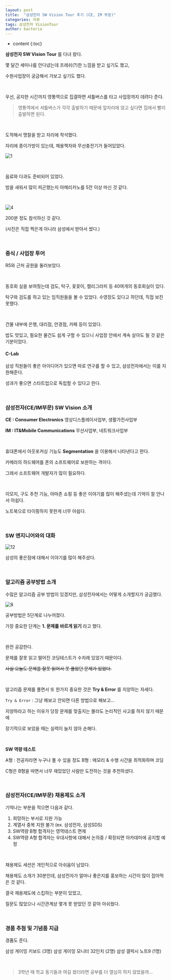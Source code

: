 ```yaml
---
layout: post
title:  "삼성전자 SW Vision Tour 후기 (CE, IM 부문)"
categories: 리뷰
tags: 삼성전자 VisionTour
author: bactoria
---
```


* content
{:toc}

**삼성전자 SW Vision Tour** 를 다녀 왔다.

몇 달간 세미나를 안다녔는데 프레쉬(?)한 느낌을 받고 싶기도 했고,

수원사업장이 궁금해서 가보고 싶기도 했다.

&nbsp;
&nbsp;

우선, 공지한 시간까지 영통역으로 집결하면 셔틀버스를 타고 사업장까지 데려다 준다.

> 영통역에서 셔틀버스가 각각 출발하기 때문에 앞자리에 앉고 싶다면 집에서 빨리 출발하면 된다.

&nbsp;

도착해서 명찰을 받고 자리에 착석했다.

자리에 종이가방이 있는데, 채용책자와 무선충전기가 들어있었다.

![1](https://user-images.githubusercontent.com/25674959/53678021-7abad300-3cfc-11e9-8368-82d3ef5d9902.jpg)

&nbsp;

음료와 다과도 준비되어 있었다.

밤을 새워서 많이 피곤했는지 아메리카노를 5잔 이상 마신 것 같다.

&nbsp;

![4](https://user-images.githubusercontent.com/25674959/53680003-2887ab00-3d18-11e9-945f-13d3987859c9.jpg)

200분 정도 참석하신 것 같다.

(사진은 직접 찍은게 아니라 삼성에서 받아서 썼다.)

&nbsp;
&nbsp;

### 중식 / 사업장 투어

R5와 근처 공원을 둘러보았다.

&nbsp;

동호회 실을 보여줬는데 검도, 탁구, 꽃꽂이, 캘리그라피 등 40여개의 동호회실이 있다.

탁구와 검도를 하고 있는 임직원들을 볼 수 있었다. 수영장도 있다고 하던데, 직접 보진 못했다.

&nbsp;

건물 내부에 은행, 대리점, 안경점, 카페 등이 있었다.

밥도 맛있고, 필요한 물건도 쉽게 구할 수 있으니 사업장 안에서 계속 살아도 될 것 같은 기분이었다.
&nbsp;
&nbsp;

#### C-Lab

삼성 직원들이 좋은 아이디어가 있으면 따로 연구를 할 수 있고, 삼성전자에서는 이를 지원해준다.

성과가 좋으면 스타트업으로 독립할 수 있다고 한다.

&nbsp;

### 삼성전자(CE/IM부문) SW Vision 소개

**CE : Consumer Electronics**
영상디스플레이사업부, 생활가전사업부

**IM : IT&Mobile Communications**
무선사업부, 네트워크사업부

&nbsp;

휴대폰에서 아웃포커싱 기능도 **Segmentation** 을 이용해서 나타낸다고 한다.

카메라의 하드웨어를 폰의 소프트웨어로 보완하는 격이다.

그래서 소프트웨어 개발자가 많이 필요하다.

&nbsp;

이모지, 구도 추천 기능, 아마존 쇼핑 등 좋은 이야기를 많이 해주셨는데 기억이 잘 안나서 아쉽다.

노트북으로 타이핑하지 못한게 너무 아쉽다.

&nbsp;
&nbsp;

### SW 엔지니어와의 대화

![12](https://user-images.githubusercontent.com/25674959/53677514-6541ab00-3cf4-11e9-9e1e-8bcb0c79b944.jpg)

삼성의 좋은점에 대해서 이야기를 많이 해주셨다.

&nbsp;
&nbsp;

### 알고리즘 공부방법 소개

수많은 알고리즘 공부 방법이 있겠지만, 삼성전자에서는 어떻게 소개할지가 궁금했다.

![8](https://user-images.githubusercontent.com/25674959/53677337-8ead0780-3cf1-11e9-9aa8-e6b9ed7a0f69.jpg)

공부방법은 5단계로 나누어졌다.

가장 중요한 단계는 **1. 문제를 바르게 읽기** 라고 했다.

&nbsp;

완전 공감한다.

문제를 잘못 읽고 떨어진 코딩테스트가 수차례 있었기 때문이다.
    
~~사실 오늘도 문제를 잘못 읽어서 못 풀었던 문제가 있었다.~~

&nbsp;

알고리즘 문제를 풀면서 또 한가지 중요한 것은 **Try & Error** 를 지양하는 자세다.

`Try & Error` : 그냥 해보고 안되면 다른 방법으로 해보고...

지양하라고 하는 이유가 당장 문제를 맞출지는 몰라도 논리적인 사고를 하지 않기 때문에

장기적으로 보았을 때는 실력이 늘지 않아 손해다.

&nbsp;

**SW 역량 테스트**

A형 : 전공자라면 누구나 풀 수 있을 정도
B형 : 메모리 & 수행 시간을 최적화하며 코딩

C형은 B형을 따면서 너무 재밌었던 사람만 도전하는 것을 추천하셨다.

&nbsp;
&nbsp;

### 삼성전자(CE/IM부문) 채용제도 소개

기억나는 부분을 적으면 다음과 같다.

1. 희망하는 부서로 지원 가능
2. 계열사 중복 지원 불가 (ex. 삼성전자, 삼성SDS)
3. SW역량 B형 합격자는 영역테스트 면제
4. SW역량 A형 합격자는 우대사항에 대해서 논의중 / 확정되면 아카데미에 공지할 예정

&nbsp;

채용제도 세션은 개인적으로 아쉬움이 남았다.

채용제도 소개가 30분인데, 삼성전자가 얼마나 좋은지를 홍보하는 시간이 많이 잡아먹은 것 같다.

결국 채용제도에 스킵하는 부분이 있었고, 

질문도 많았으나 시간관계상 몇개 못 받았던 것 같아 아쉬웠다.

&nbsp;
&nbsp;

### 경품 추첨 및 기념품 지급

경품도 준다.

삼성 게이밍 키보드 (3명)
삼성 게이밍 모니터 32인치 (2명)
삼성 갤럭시 노트9 (1명)

&nbsp;
&nbsp;

> 3학년 때 학교 동기들과 여길 왔더라면 공부를 더 열심히 하지 않았을까...



